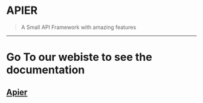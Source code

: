 # APIER
> A Small API Framework with amazing features

---------------

# Go To our webiste to see the documentation 
## [Apier](http://apeir.khalid.pro)
